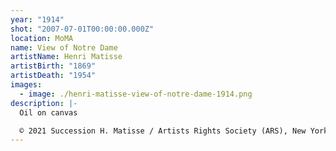 ```yaml
---
year: "1914"
shot: "2007-07-01T00:00:00.000Z"
location: MoMA
name: View of Notre Dame
artistName: Henri Matisse
artistBirth: "1869"
artistDeath: "1954"
images:
  - image: ./henri-matisse-view-of-notre-dame-1914.png
description: |-
  Oil on canvas

  © 2021 Succession H. Matisse / Artists Rights Society (ARS), New York
---
```

